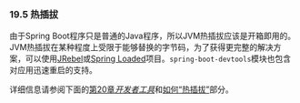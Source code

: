 ### 19.5 热插拔

由于Spring Boot程序只是普通的Java程序，所以JVM热插拔应该是开箱即用的。JVM热插拔在某种程度上受限于能够替换的字节码，为了获得更完整的解决方案，可以使用[JRebel](http://zeroturnaround.com/software/jrebel/)或[Spring Loaded](https://github.com/spring-projects/spring-loaded)项目。`spring-boot-devtools`模块也包含对应用迅速重启的支持。

详细信息请参阅下面的[第20章*开发者工具*](20.Developer_tools.md)和[如何“热插拔”](../IX.‘How-to’_guides/83.Hot_swapping.md)部分。
